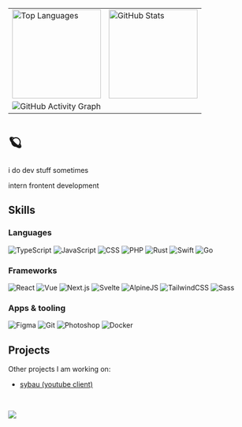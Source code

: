 <table border="0" cellpadding="0" cellspacing="0">
  <tr>
    <td colspan="3" valign="top"><img height="180em" src="https://github-readme-stats.vercel.app/api/top-langs/?username=tijnjh&layout=compact&theme=soft&hide_border=true&bg_color=00000000" alt="Top Languages"/></td>
    <td colspan="3" valign="top"><img height="180em" src="https://github-readme-stats.vercel.app/api?username=tijnjh&show_icons=true&theme=soft&hide_border=true&bg_color=00000000" alt="GitHub Stats"/></td>
  </tr>
  <tr>
    <td colspan="6">
      <img src="https://github-readme-activity-graph.vercel.app/graph?username=tijnjh&theme=minimal&hide_border=true&bg_color=ffffff00" alt="GitHub Activity Graph" style="border-radius: 2px;" />
    </td>
  </tr>
</table>



# 🪐

i do dev stuff sometimes

intern frontent development

## Skills

### Languages
![TypeScript](https://skill-chips.vercel.app/v1/ts?lvl=advanced)
![JavaScript](https://skill-chips.vercel.app/v1/js?lvl=advanced)
![CSS](https://skill-chips.vercel.app/v1/css?lvl=advanced)
![PHP](https://skill-chips.vercel.app/v1/php?lvl=intermediate)
![Rust](https://skill-chips.vercel.app/v1/rs?lvl=learning)
![Swift](https://skill-chips.vercel.app/v1/swift?lvl=learning)
![Go](https://skill-chips.vercel.app/v1/go?lvl=beginner)

### Frameworks
![React](https://skill-chips.vercel.app/v1/react?lvl=advanced)
![Vue](https://skill-chips.vercel.app/v1/vue?lvl=advanced)
![Next.js](https://skill-chips.vercel.app/v1/next?lvl=intermediate)
![Svelte](https://skill-chips.vercel.app/v1/svelte?lvl=advanced)
![AlpineJS](https://skill-chips.vercel.app/v1/alpine?lvl=advanced)
![TailwindCSS](https://skill-chips.vercel.app/v1/tailwind?lvl=advanced)
![Sass](https://skill-chips.vercel.app/v1/sass?lvl=intermediate)


### Apps & tooling
![Figma](https://skill-chips.vercel.app/v1/figma?lvl=advanced)
![Git](https://skill-chips.vercel.app/v1/git?lvl=advanced)
![Photoshop](https://skill-chips.vercel.app/v1/photoshop?lvl=intermediate)
![Docker](https://skill-chips.vercel.app/v1/docker?lvl=intermediate)

## Projects

Other projects I am working on:

- [sybau (youtube client)](https://git.maid.zone/stuff/sybau)

<br />

![](https://komarev.com/ghpvc/?username=tijnjh)




